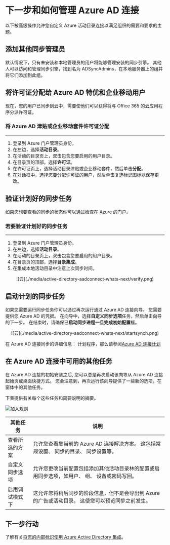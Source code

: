 <properties
    pageTitle="Azure AD 连接︰ 下一步和如何管理 Azure AD 连接 |Microsoft Azure"
    description="了解如何扩展的 Azure AD 连接的默认配置和操作任务。"
    services="active-directory"
    documentationCenter=""
    authors="billmath"
    manager="femila"
    editor="curtand"/>

<tags
    ms.service="active-directory"
    ms.workload="identity"
    ms.tgt_pltfrm="na"
    ms.devlang="na"
    ms.topic="article"
    ms.date="08/08/2016"
    ms.author="billmath"/>

# <a name="next-steps-and-how-to-manage-azure-ad-connect"></a>下一步和如何管理 Azure AD 连接
以下被高级操作允许您自定义 Azure 活动目录连接以满足组织的需要和要求的主题。  

## <a name="add-additional-sync-administrators"></a>添加其他同步管理员
默认情况下，只有未安装和本地管理员的用户将能够管理安装的同步引擎。 其他人可以访问和管理同步引擎，找到名为 ADSyncAdmins，在本地服务器上的组并将它们添加到此组。

## <a name="assigning-licenses-to-azure-ad-premium-and-enterprise-mobility-users"></a>将许可证分配给 Azure AD 特优和企业移动用户

现在，您的用户已同步到云中，需要使他们可以获得将与 Office 365 的云应用程序分派许可证。

### <a name="to-assign-an-azure-ad-premium-or-enterprise-mobility-suite-license"></a>将 Azure AD 津贴或企业移动套件许可证分配
--------------------------------------------------------------------------------
1. 登录到 Azure 门户管理员身份。
2. 在左边，选择**活动目录**。
3. 在活动的目录页上，双击包含您要启用的用户目录。
4. 在目录页的顶部，选择**许可证**。
5. 在许可证页上，选择活动目录津贴或企业移动套件，然后单击**分配**。
6. 在对话框中，选择您要分配许可证的用户，然后单击复选标记图标以保存更改。


## <a name="verifying-the-scheduled-synchronization-task"></a>验证计划好的同步任务
如果您想要查看的同步的状态你可以通过检查在 Azure 的门户。

### <a name="to-verify-the-scheduled-synchronization-task"></a>若要验证计划好的同步任务
--------------------------------------------------------------------------------
1. 登录到 Azure 门户管理员身份。
2. 在左边，选择**活动目录**。
3. 在活动的目录页上，双击包含您要启用的用户目录。
4. 在目录页的顶部，选择**目录集成**。
5. 在集成本地活动目录中注意上次同步时间。

<center>![云](./media/active-directory-aadconnect-whats-next/verify.png)</center>

## <a name="starting-a-scheduled-synchronization-task"></a>启动计划的同步任务
如果您需要运行同步任务你可以通过再次运行通过 Azure AD 连接向导。  您需要提供您 Azure AD 的凭据。  在向导中，选择**自定义同步选项**任务，然后单击向导的下一步。 在结束时，请确保已**启动同步进程一旦完成初始配置**框。

<center>![云](./media/active-directory-aadconnect-whats-next/startsynch.png)</center>

在 Azure AD 连接同步的详细信息︰ 计划程序，那么请参阅[Azure AD 连接计划](active-directory-aadconnectsync-feature-scheduler.md)


## <a name="additional-tasks-available-in-azure-ad-connect"></a>在 Azure AD 连接中可用的其他任务
在 Azure AD 连接的初始安装之后, 您可以总是再次启动该向导从 Azure AD 连接起始页或桌面快捷方式。  您会注意到，再次运行该向导提供了一些新的选项，在窗体中的其他任务。  

下表提供有关每个这些任务和简要说明的摘要。

![加入规则](./media/active-directory-aadconnect-whats-next/addtasks.png)


其他任务 | 说明
------------- | ------------- |
查看所选的方案  |允许您查看您当前的 Azure AD 连接解决方案。  这包括常规设置、 同步的目录、 同步设置等。
自定义同步选项 | 允许您更改当前配置包括添加其他活动目录林的配置或启用同步选项，如用户、 组、 设备或密码写回。
启用调试模式下 |  这允许您将稍后同步的阶段信息，但不是会导出到 Azure 的广告或活动目录。  这使您可以预览同步之前发生。

## <a name="next-steps"></a>下一步行动
了解有关[将您的内部标识使用 Azure Active Directory 集成](active-directory-aadconnect.md)。
